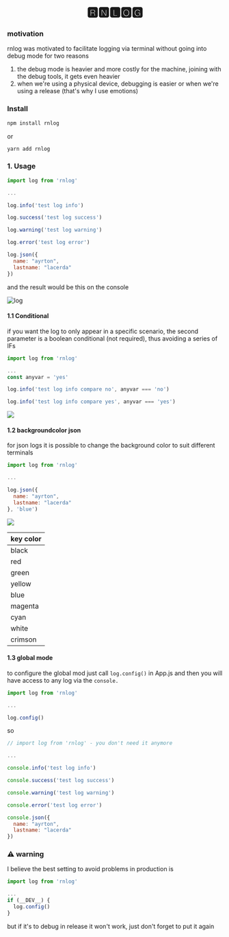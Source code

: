 <h1 style="text-align: center;">  🆁🅽🅻🅾🅶</h1>

### motivation
rnlog was motivated to facilitate logging via terminal without going into debug mode for two reasons

1. the debug mode is heavier and more costly for the machine, joining with the debug tools, it gets even heavier
2. when we're using a physical device, debugging is easier or when we're using a release (that's why I use emotions)

### Install

```js
npm install rnlog
```

or
```js
yarn add rnlog
```

### 1. Usage

```js
import log from 'rnlog'

...

log.info('test log info')

log.success('test log success')

log.warning('test log warning')

log.error('test log error')

log.json({
  name: "ayrton",
  lastname: "lacerda"
})
```

and the result would be this on the console

![log](https://res.cloudinary.com/levifraldas/image/upload/v1626354070/Screen_Shot_2021-07-15_at_10.00.09_brkhqw.png)

#### 1.1 Conditional

if you want the log to only appear in a specific scenario, the second parameter is a boolean conditional (not required), thus avoiding a series of IFs


```js
import log from 'rnlog'

...
const anyvar = 'yes'

log.info('test log info compare no', anyvar === 'no')

log.info('test log info compare yes', anyvar === 'yes')

```

![](https://res.cloudinary.com/levifraldas/image/upload/v1626354354/Screen_Shot_2021-07-15_at_10.05.38_megomr.png)

#### 1.2 backgroundcolor json

for json logs it is possible to change the background color to suit different terminals

```js
import log from 'rnlog'

...

log.json({
  name: "ayrton",
  lastname: "lacerda"
}, 'blue')

```

![](https://res.cloudinary.com/levifraldas/image/upload/v1626354505/Screen_Shot_2021-07-15_at_10.08.15_msgxok.png)


| key color      | 
| ----------- | 
| black      | 
| red   |
| green   | 
| yellow   | 
| blue   | 
| magenta   | 
| cyan   | 
| white   | 
| crimson   | 

#### 1.3 global mode

to configure the global mod just call ```log.config()``` in App.js and then you will have access to any log via the ```console.```

```js
import log from 'rnlog'

...

log.config()
```

so

```js
// import log from 'rnlog' - you don't need it anymore

...

console.info('test log info')

console.success('test log success')

console.warning('test log warning')

console.error('test log error')

console.json({
  name: "ayrton",
  lastname: "lacerda"
})
```

### ⚠️ warning

I believe the best setting to avoid problems in production is

```js
import log from 'rnlog'

...
if (__DEV__) {
  log.config()
}
```

but if it's to debug in release it won't work, just don't forget to put it again